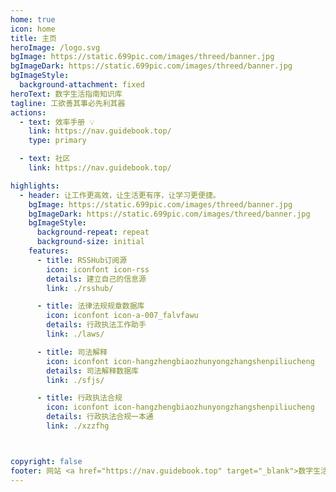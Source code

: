 ```yaml
---
home: true
icon: home
title: 主页
heroImage: /logo.svg
bgImage: https://static.699pic.com/images/threed/banner.jpg
bgImageDark: https://static.699pic.com/images/threed/banner.jpg
bgImageStyle:
  background-attachment: fixed
heroText: 数字生活指南知识库
tagline: 工欲善其事必先利其器
actions:
  - text: 效率手册 💡
    link: https://nav.guidebook.top/
    type: primary

  - text: 社区
    link: https://nav.guidebook.top/

highlights:
  - header: 让工作更高效，让生活更有序，让学习更便捷。
    bgImage: https://static.699pic.com/images/threed/banner.jpg
    bgImageDark: https://static.699pic.com/images/threed/banner.jpg
    bgImageStyle:
      background-repeat: repeat
      background-size: initial
    features:
      - title: RSSHub订阅源
        icon: iconfont icon-rss
        details: 建立自己的信息源
        link: ./rsshub/

      - title: 法律法规规章数据库
        icon: iconfont icon-a-007_falvfawu
        details: 行政执法工作助手
        link: ./laws/

      - title: 司法解释
        icon: iconfont icon-hangzhengbiaozhunyongzhangshenpiliucheng
        details: 司法解释数据库
        link: ./sfjs/

      - title: 行政执法合规
        icon: iconfont icon-hangzhengbiaozhunyongzhangshenpiliucheng
        details: 行政执法合规一本通
        link: ./xzzfhg



copyright: false
footer: 网站 <a href="https://nav.guidebook.top" target="_blank">数字生活指南</a> 维护 , 版权所有 © 2019-present guidebook.top
---
```

